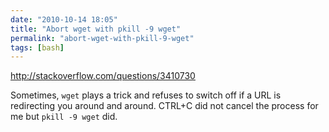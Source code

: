 ```yaml
---
date: "2010-10-14 18:05"
title: "Abort wget with pkill -9 wget"
permalink: "abort-wget-with-pkill-9-wget"
tags: [bash]
---
```


<a href="http://stackoverflow.com/questions/3410730">http://stackoverflow.com/questions/3410730</a>

Sometimes, <code>wget</code> plays a trick and refuses to switch off if a URL is redirecting you around and around. CTRL+C did not cancel the process for me but <code>pkill -9 wget</code> did.

